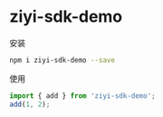 # ziyi-sdk-demo

安装

``` bash
npm i ziyi-sdk-demo --save
```

使用

``` javascript
import { add } from 'ziyi-sdk-demo';
add(1, 2);
```